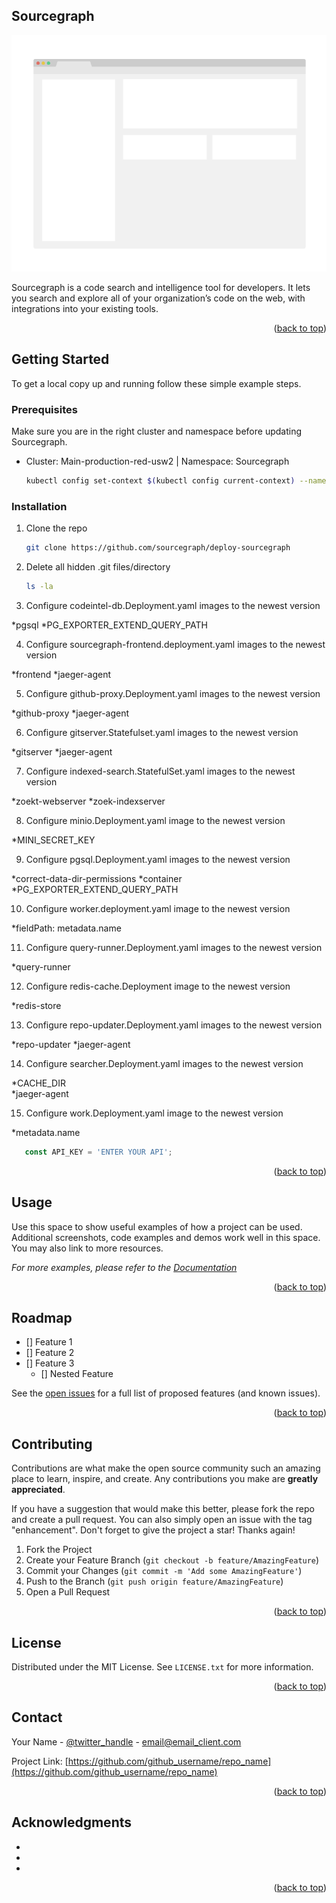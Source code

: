 <!-- Sourcegraph -->
## Sourcegraph

[![Product Name Screen Shot][product-screenshot]](https://sourcegraph.eks.qcinternal.io/search)

Sourcegraph is a code search and intelligence tool for developers. It lets you search and explore all of your organization’s code on the web, with integrations into your existing tools.



<p align="right">(<a href="#top">back to top</a>)</p>



<!-- GETTING STARTED -->
## Getting Started

To get a local copy up and running follow these simple example steps.


### Prerequisites

Make sure you are in the right cluster and namespace before updating Sourcegraph.
* Cluster: Main-production-red-usw2 | Namespace: Sourcegraph
  ```sh
  kubectl config set-context $(kubectl config current-context) --namespace=sourcegraph
  ```

### Installation

1. Clone the repo
   ```sh
   git clone https://github.com/sourcegraph/deploy-sourcegraph
   ```
2. Delete all hidden .git files/directory
   ```sh
   ls -la
   ```
3. Configure codeintel-db.Deployment.yaml images to the newest version

*pgsql
*PG_EXPORTER_EXTEND_QUERY_PATH

4. Configure sourcegraph-frontend.deployment.yaml images to the newest version

*frontend
*jaeger-agent

5. Configure github-proxy.Deployment.yaml images to the newest version

*github-proxy
*jaeger-agent

6. Configure gitserver.Statefulset.yaml images to the newest version

*gitserver
*jaeger-agent

7. Configure indexed-search.StatefulSet.yaml images to the newest version

*zoekt-webserver
*zoek-indexserver

8. Configure minio.Deployment.yaml image to the newest version

*MINI_SECRET_KEY

9. Configure pgsql.Deployment.yaml images to the newest version

*correct-data-dir-permissions 
*container
*PG_EXPORTER_EXTEND_QUERY_PATH

10. Configure worker.deployment.yaml image to the newest version

*fieldPath: metadata.name

11. Configure query-runner.Deployment.yaml images to the newest version

*query-runner

12. Configure redis-cache.Deployment image to the newest version

*redis-store

13. Configure repo-updater.Deployment.yaml images to the newest version

*repo-updater
*jaeger-agent

14. Configure searcher.Deployment.yaml images to the newest version

*CACHE_DIR  
*jaeger-agent

15. Configure work.Deployment.yaml image to the newest version

*metadata.name


```js
   const API_KEY = 'ENTER YOUR API';
   ```

<p align="right">(<a href="#top">back to top</a>)</p>



<!-- USAGE EXAMPLES -->
## Usage

Use this space to show useful examples of how a project can be used. Additional screenshots, code examples and demos work well in this space. You may also link to more resources.

_For more examples, please refer to the [Documentation](https://example.com)_

<p align="right">(<a href="#top">back to top</a>)</p>



<!-- ROADMAP -->
## Roadmap

- [] Feature 1
- [] Feature 2
- [] Feature 3
    - [] Nested Feature

See the [open issues](https://github.com/github_username/repo_name/issues) for a full list of proposed features (and known issues).

<p align="right">(<a href="#top">back to top</a>)</p>



<!-- CONTRIBUTING -->
## Contributing

Contributions are what make the open source community such an amazing place to learn, inspire, and create. Any contributions you make are **greatly appreciated**.

If you have a suggestion that would make this better, please fork the repo and create a pull request. You can also simply open an issue with the tag "enhancement".
Don't forget to give the project a star! Thanks again!

1. Fork the Project
2. Create your Feature Branch (`git checkout -b feature/AmazingFeature`)
3. Commit your Changes (`git commit -m 'Add some AmazingFeature'`)
4. Push to the Branch (`git push origin feature/AmazingFeature`)
5. Open a Pull Request

<p align="right">(<a href="#top">back to top</a>)</p>



<!-- LICENSE -->
## License

Distributed under the MIT License. See `LICENSE.txt` for more information.

<p align="right">(<a href="#top">back to top</a>)</p>



<!-- CONTACT -->
## Contact

Your Name - [@twitter_handle](https://twitter.com/twitter_handle) - email@email_client.com

Project Link: [https://github.com/github_username/repo_name](https://github.com/github_username/repo_name)

<p align="right">(<a href="#top">back to top</a>)</p>



<!-- ACKNOWLEDGMENTS -->
## Acknowledgments

* []()
* []()
* []()

<p align="right">(<a href="#top">back to top</a>)</p>



<!-- MARKDOWN LINKS & IMAGES -->
<!-- https://www.markdownguide.org/basic-syntax/#reference-style-links -->
[contributors-shield]: https://img.shields.io/github/contributors/github_username/repo_name.svg?style=for-the-badge
[contributors-url]: https://github.com/github_username/repo_name/graphs/contributors
[forks-shield]: https://img.shields.io/github/forks/github_username/repo_name.svg?style=for-the-badge
[forks-url]: https://github.com/github_username/repo_name/network/members
[stars-shield]: https://img.shields.io/github/stars/github_username/repo_name.svg?style=for-the-badge
[stars-url]: https://github.com/github_username/repo_name/stargazers
[issues-shield]: https://img.shields.io/github/issues/github_username/repo_name.svg?style=for-the-badge
[issues-url]: https://github.com/github_username/repo_name/issues
[license-shield]: https://img.shields.io/github/license/github_username/repo_name.svg?style=for-the-badge
[license-url]: https://github.com/github_username/repo_name/blob/master/LICENSE.txt
[linkedin-shield]: https://img.shields.io/badge/-LinkedIn-black.svg?style=for-the-badge&logo=linkedin&colorB=555
[linkedin-url]: https://linkedin.com/in/linkedin_username
[product-screenshot]: images/screenshot.png
